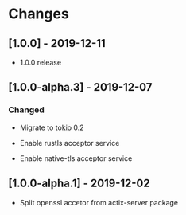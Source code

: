 # Changes

## [1.0.0] - 2019-12-11

* 1.0.0 release

## [1.0.0-alpha.3] - 2019-12-07

### Changed

* Migrate to tokio 0.2

* Enable rustls acceptor service

* Enable native-tls acceptor service

## [1.0.0-alpha.1] - 2019-12-02

* Split openssl accetor from actix-server package
